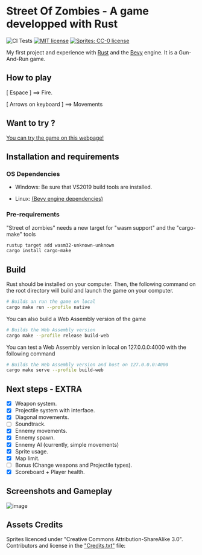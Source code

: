 # Street Of Zombies - A game developped with Rust
![CI Tests](https://github.com/Jafie/street_of_zombies/actions/workflows/rust.yml/badge.svg)
[![MIT license](https://img.shields.io/badge/License-MIT-blue.svg)](https://github.com/Jafie/street_of_zombies/blob/main/LICENSE)
[![Sprites: CC-0 license](https://img.shields.io/badge/License-CC--0-blue.svg)](https://creativecommons.org/licenses/by-sa/3.0/)

My first project and experience with [Rust](https://www.rust-lang.org/) and the [Bevy](https://github.com/bevyengine/bevy) engine. It is a Gun-And-Run game.

## How to play

[ Espace ] ==> Fire.

[ Arrows on keyboard ] ==> Movements

## Want to try ?

[You can try the game on this webpage!](https://jafie.github.io/street_of_zombies/)

## Installation and requirements

### OS Dependencies
- Windows: Be sure that VS2019 build tools are installed.

- Linux: [(Bevy engine dependencies)](https://github.com/bevyengine/bevy/blob/main/docs/linux_dependencies.md)

### Pre-requirements
"Street of zombies" needs a new target for "wasm support" and the "cargo-make" tools
```sh
rustup target add wasm32-unknown-unknown
cargo install cargo-make
```


## Build
Rust should be installed on your computer.
Then, the following command on the root directory will build and launch the game on your computer.

```sh
# Builds an run the game on local
cargo make run --profile native
```

You can also build a Web Assembly version of the game
```sh
# Builds the Web Assembly version
cargo make --profile release build-web
```

You can test a Web Assembly version in local on 127.0.0.0:4000 with the following command
```sh
# Builds the Web Assembly version and host on 127.0.0.0:4000
cargo make serve --profile build-web
```

## Next steps - EXTRA

- [x] Weapon system.
- [x] Projectile system with interface.
- [x] Diagonal movements.
- [ ] Soundtrack.
- [x] Ennemy movements.
- [x] Ennemy spawn.
- [x] Ennemy AI (currently, simple movements)
- [x] Sprite usage.
- [x] Map limit.
- [ ] Bonus (Change weapons and Projectile types).
- [x] Scoreboard + Player health.

## Screenshots and Gameplay

![image](https://drive.google.com/uc?export=view&id=1CFA4GKzNX9vR14ToMPwrb1tVhlxmrKY-)

## Assets Credits

Sprites licenced under "Creative Commons Attribution-ShareAlike 3.0". Contributors and license in the ["Credits.txt"](https://github.com/Jafie/street_of_zombies/blob/main/Credits.txt) file:
